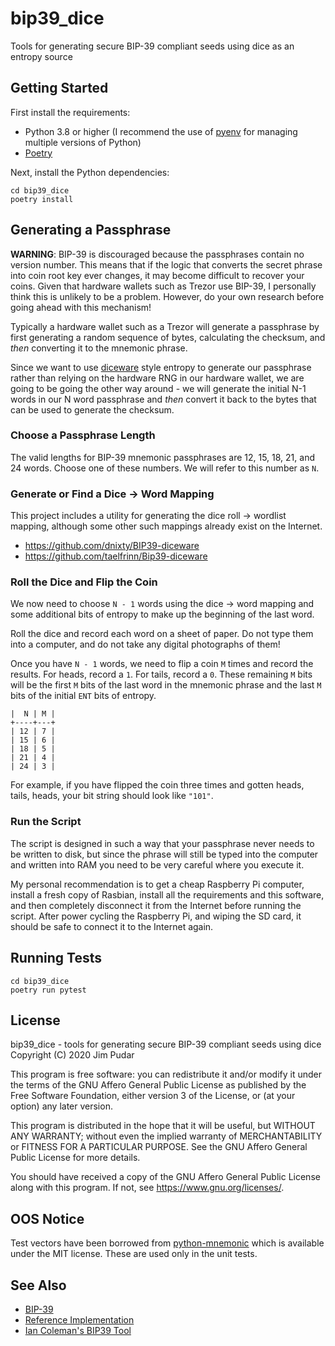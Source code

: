 # bip39_dice

Tools for generating secure BIP-39 compliant seeds using dice as an entropy source

## Getting Started

First install the requirements:

* Python 3.8 or higher (I recommend the use of
[pyenv](https://github.com/pyenv/pyenv) for managing multiple versions of
Python)
* [Poetry](https://python-poetry.org/)

Next, install the Python dependencies:

```shell script
cd bip39_dice
poetry install
```

## Generating a Passphrase

**WARNING**: BIP-39 is discouraged because the passphrases contain no version
number. This means that if the logic that converts the secret phrase into coin
root key ever changes, it may become difficult to recover your coins. Given
that hardware wallets such as Trezor use BIP-39, I personally think this is
unlikely to be a problem. However, do your own research before going ahead
with this mechanism!

Typically a hardware wallet such as a Trezor will generate a passphrase by
first generating a random sequence of bytes, calculating the checksum, and
_then_ converting it to the mnemonic phrase.

Since we want to use [diceware](https://theworld.com/~reinhold/diceware.html)
style entropy to generate our passphrase rather than relying on the hardware
RNG in our hardware wallet, we are going to be going the other way around -
we will generate the initial N-1 words in our N word passphrase and _then_
convert it back to the bytes that can be used to generate the checksum.

### Choose a Passphrase Length

The valid lengths for BIP-39 mnemonic passphrases are 12, 15, 18, 21, and 24
words. Choose one of these numbers. We will refer to this number as `N`.

### Generate or Find a Dice -> Word Mapping

This project includes a utility for generating the dice roll -> wordlist
mapping, although some other such mappings already exist on the Internet.

* <https://github.com/dnixty/BIP39-diceware>
* <https://github.com/taelfrinn/Bip39-diceware>

### Roll the Dice and Flip the Coin

We now need to choose `N - 1` words using the dice -> word mapping and some
additional bits of entropy to make up the beginning of the last word.

Roll the dice and record each word on a sheet of paper. Do not type them into
a computer, and do not take any digital photographs of them!

Once you have `N - 1` words, we need to flip a coin `M` times and record the
results. For heads, record a `1`. For tails, record a `0`. These remaining `M`
bits will be the first `M` bits of the last word in the mnemonic phrase and
the last `M` bits of the initial `ENT` bits of entropy.

```text
|  N | M |
+----+---+
| 12 | 7 |
| 15 | 6 |
| 18 | 5 |
| 21 | 4 |
| 24 | 3 |
```

For example, if you have flipped the coin three times and gotten heads, tails,
heads, your bit string should look like `"101"`.

### Run the Script

The script is designed in such a way that your passphrase never needs to be
written to disk, but since the phrase will still be typed into the computer
and written into RAM you need to be very careful where you execute it.

My personal recommendation is to get a cheap Raspberry Pi computer, install a
fresh copy of Rasbian, install all the requirements and this software, and
then completely disconnect it from the Internet before running the script.
After power cycling the Raspberry Pi, and wiping the SD card, it should be
safe to connect it to the Internet again.

## Running Tests

```shell script
cd bip39_dice
poetry run pytest
```

## License

bip39_dice - tools for generating secure BIP-39 compliant seeds using dice
Copyright (C) 2020 Jim Pudar

This program is free software: you can redistribute it and/or modify
it under the terms of the GNU Affero General Public License as
published by the Free Software Foundation, either version 3 of the
License, or (at your option) any later version.

This program is distributed in the hope that it will be useful,
but WITHOUT ANY WARRANTY; without even the implied warranty of
MERCHANTABILITY or FITNESS FOR A PARTICULAR PURPOSE.  See the
GNU Affero General Public License for more details.

You should have received a copy of the GNU Affero General Public License
along with this program.  If not, see <https://www.gnu.org/licenses/>.

## OOS Notice

Test vectors have been borrowed from
[python-mnemonic](https://github.com/trezor/python-mnemonic/blob/master/vectors.json)
which is available under the MIT license. These are used only in the unit
tests.

## See Also

* [BIP-39](https://github.com/bitcoin/bips/blob/master/bip-0039.mediawiki)
* [Reference Implementation](https://github.com/trezor/python-mnemonic)
* [Ian Coleman's BIP39 Tool](https://github.com/iancoleman/bip39)